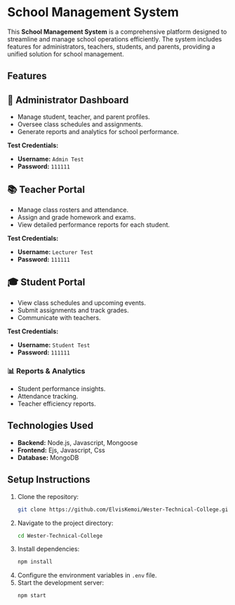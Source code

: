 # School Management System  

This **School Management System** is a comprehensive platform designed to streamline and manage school operations efficiently. The system includes features for administrators, teachers, students, and parents, providing a unified solution for school management.  


## Features

## 🏫 Administrator Dashboard  
- Manage student, teacher, and parent profiles.  
- Oversee class schedules and assignments.  
- Generate reports and analytics for school performance.  

**Test Credentials:**  
- **Username:** `Admin Test`  
- **Password:** `111111`  

## 📚 Teacher Portal  
- Manage class rosters and attendance.  
- Assign and grade homework and exams.  
- View detailed performance reports for each student.  

**Test Credentials:**  
- **Username:** `Lecturer Test`  
- **Password:** `111111`  

## 🎓 Student Portal  
- View class schedules and upcoming events.  
- Submit assignments and track grades.  
- Communicate with teachers.  

**Test Credentials:**  
- **Username:** `Student Test`  
- **Password:** `111111`  


### 📊 Reports & Analytics

- Student performance insights.
- Attendance tracking.
- Teacher efficiency reports.

## Technologies Used

- **Backend:** Node.js, Javascript, Mongoose
- **Frontend:** Ejs, Javascript, Css
- **Database:** MongoDB

## Setup Instructions

1. Clone the repository:
   ```bash
   git clone https://github.com/ElvisKemoi/Wester-Technical-College.git
   ```
2. Navigate to the project directory:
   ```bash
   cd Wester-Technical-College
   ```
3. Install dependencies:
   ```bash
   npm install
   ```
4. Configure the environment variables in `.env` file.
5. Start the development server:
   ```bash
   npm start
   ```
